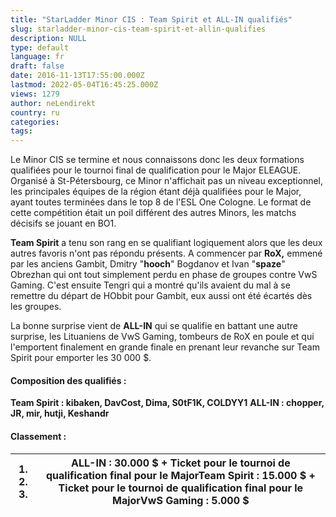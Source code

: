 ```yaml
---
title: "StarLadder Minor CIS : Team Spirit et ALL-IN qualifiés"
slug: starladder-minor-cis-team-spirit-et-allin-qualifies
description: NULL
type: default
language: fr
draft: false
date: 2016-11-13T17:55:00.000Z
lastmod: 2022-05-04T16:45:25.000Z
views: 1279
author: neLendirekt
country: ru
categories:
tags:
---
```

Le Minor CIS se termine et nous connaissons donc les deux formations qualifiées pour le tournoi final de qualification pour le Major ELEAGUE. Organisé à St-Pétersbourg, ce Minor n'affichait pas un niveau exceptionnel, les principales équipes de la région étant déjà qualifiées pour le Major, ayant toutes terminées dans le top 8 de l'ESL One Cologne. Le format de cette compétition était un poil différent des autres Minors, les matchs décisifs se jouant en BO1.

**Team Spirit** a tenu son rang en se qualifiant logiquement alors que les deux autres favoris n'ont pas répondu présents. A commencer par **RoX,** emmené par les anciens Gambit, Dmitry "**hooch**" Bogdanov et Ivan "**spaze**" Obrezhan qui ont tout simplement perdu en phase de groupes contre VwS Gaming. C'est ensuite Tengri qui a montré qu'ils avaient du mal à se remettre du départ de HObbit pour Gambit, eux aussi ont été écartés dès les groupes.

La bonne surprise vient de **ALL-IN** qui se qualifie en battant une autre surprise, les Lituaniens de VwS Gaming, tombeurs de RoX en poule et qui l'emportent finalement en grande finale en prenant leur revanche sur Team Spirit pour emporter les 30 000 $.

#### Composition des qualifiés : 

**Team Spirit : kibaken, DavCost, Dima, S0tF1K, COLDYY1** 
**ALL-IN : chopper, JR, mir, hutji, Keshandr**

#### **Classement :** 

| **1\. 2\. 3.** | **ALL-IN** : 30.000 $ + Ticket pour le tournoi de qualification final pour le Major**Team Spirit** : 15.000 $ + Ticket pour le tournoi de qualification final pour le Major**VwS Gaming** : 5.000 $ |
| -------------- | --------------------------------------------------------------------------------------------------------------------------------------------------------------------------------------------------- |
  
  
